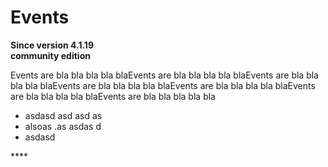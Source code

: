 # Events

**Since version 4.1.19  
community edition**

  
Events are bla bla bla bla blaEvents are bla bla bla bla blaEvents are bla bla bla bla blaEvents are bla bla bla bla blaEvents are bla bla bla bla blaEvents are bla bla bla bla blaEvents are bla bla bla bla bla  


* asdasd asd asd as
* alsoas .as asdas d 
* asdasd 



 

\*\*\*\*

